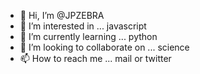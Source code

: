 - 👋 Hi, I’m @JPZEBRA
- 👀 I’m interested in ... javascript
- 🌱 I’m currently learning ... python
- 💞️ I’m looking to collaborate on ... science
- 📫 How to reach me ... mail or twitter

<!---
JPZEBRA/JPZEBRA is a ✨ special ✨ repository because its `README.md` (this file) appears on your GitHub profile.
You can click the Preview link to take a look at your changes.
--->
